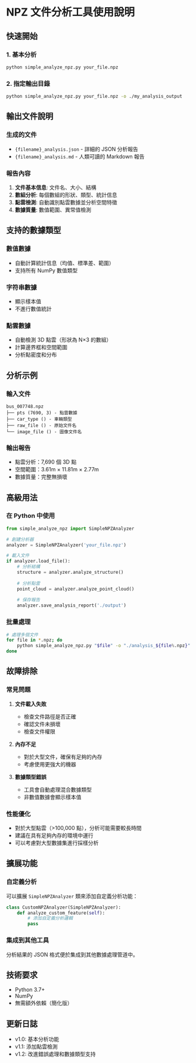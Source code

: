 # NPZ 文件分析工具使用說明

## 快速開始

### 1. 基本分析
```bash
python simple_analyze_npz.py your_file.npz
```

### 2. 指定輸出目錄
```bash
python simple_analyze_npz.py your_file.npz -o ./my_analysis_output
```

## 輸出文件說明

### 生成的文件
- `{filename}_analysis.json` - 詳細的 JSON 分析報告
- `{filename}_analysis.md` - 人類可讀的 Markdown 報告

### 報告內容
1. **文件基本信息**: 文件名、大小、結構
2. **數組分析**: 每個數組的形狀、類型、統計信息
3. **點雲檢測**: 自動識別點雲數據並分析空間特徵
4. **數據質量**: 數值範圍、異常值檢測

## 支持的數據類型

### 數值數據
- 自動計算統計信息（均值、標準差、範圍）
- 支持所有 NumPy 數值類型

### 字符串數據
- 顯示樣本值
- 不進行數值統計

### 點雲數據
- 自動檢測 3D 點雲（形狀為 N×3 的數組）
- 計算邊界框和空間範圍
- 分析點密度和分布

## 分析示例

### 輸入文件
```
bus_007748.npz
├── pts (7690, 3) - 點雲數據
├── car_type () - 車輛類型
├── raw_file () - 原始文件名
└── image_file () - 圖像文件名
```

### 輸出報告
- 點雲分析：7,690 個 3D 點
- 空間範圍：3.61m × 11.81m × 2.77m
- 數據質量：完整無損壞

## 高級用法

### 在 Python 中使用
```python
from simple_analyze_npz import SimpleNPZAnalyzer

# 創建分析器
analyzer = SimpleNPZAnalyzer('your_file.npz')

# 載入文件
if analyzer.load_file():
    # 分析結構
    structure = analyzer.analyze_structure()
    
    # 分析點雲
    point_cloud = analyzer.analyze_point_cloud()
    
    # 保存報告
    analyzer.save_analysis_report('./output')
```

### 批量處理
```bash
# 處理多個文件
for file in *.npz; do
    python simple_analyze_npz.py "$file" -o "./analysis_${file%.npz}"
done
```

## 故障排除

### 常見問題

1. **文件載入失敗**
   - 檢查文件路徑是否正確
   - 確認文件未損壞
   - 檢查文件權限

2. **內存不足**
   - 對於大型文件，確保有足夠的內存
   - 考慮使用更強大的機器

3. **數據類型錯誤**
   - 工具會自動處理混合數據類型
   - 非數值數據會顯示樣本值

### 性能優化

- 對於大型點雲（>100,000 點），分析可能需要較長時間
- 建議在具有足夠內存的環境中運行
- 可以考慮對大型數據集進行採樣分析

## 擴展功能

### 自定義分析
可以擴展 `SimpleNPZAnalyzer` 類來添加自定義分析功能：

```python
class CustomNPZAnalyzer(SimpleNPZAnalyzer):
    def analyze_custom_feature(self):
        # 添加自定義分析邏輯
        pass
```

### 集成到其他工具
分析結果的 JSON 格式便於集成到其他數據處理管道中。

## 技術要求

- Python 3.7+
- NumPy
- 無需額外依賴（簡化版）

## 更新日誌

- v1.0: 基本分析功能
- v1.1: 添加點雲檢測
- v1.2: 改進錯誤處理和數據類型支持


